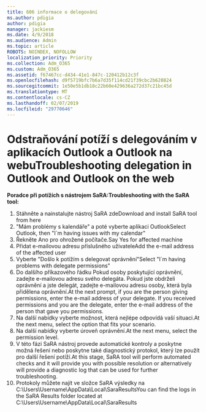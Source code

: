 ```yaml
---
title: 606 informace o delegování
ms.author: pdigia
author: pdigia
manager: jackiesm
ms.date: 4/9/2018
ms.audience: Admin
ms.topic: article
ROBOTS: NOINDEX, NOFOLLOW
localization_priority: Priority
ms.collection: Adm_O365
ms.custom: Adm_O365
ms.assetid: f67467cc-d434-41e1-847c-120412b12c3f
ms.openlocfilehash: d9f5719bfc7b6a7d35f114cd21f39cbc2b628824
ms.sourcegitcommit: 1e50e5b1db18c22b60e429636a272d37c21bc45d
ms.translationtype: MT
ms.contentlocale: cs-CZ
ms.lasthandoff: 02/07/2019
ms.locfileid: "29770646"
---
```

# <a name="troubleshooting-delegation-in-outlook-and-outlook-on-the-web"></a><span data-ttu-id="fa4ba-102">Odstraňování potíží s delegováním v aplikacích Outlook a Outlook na webu</span><span class="sxs-lookup"><span data-stu-id="fa4ba-102">Troubleshooting delegation in Outlook and Outlook on the web</span></span>

<span data-ttu-id="fa4ba-103">**Poradce při potížích s nástrojem SaRA:**</span><span class="sxs-lookup"><span data-stu-id="fa4ba-103">**Troubleshooting with the SaRA tool:**</span></span>

1. <span data-ttu-id="fa4ba-104">Stáhněte a nainstalujte nástroj SaRA zde</span><span class="sxs-lookup"><span data-stu-id="fa4ba-104">Download and install SaRA tool from here</span></span>
1. <span data-ttu-id="fa4ba-105">"Mám problémy s kalendáře" a poté vyberte aplikaci Outlook</span><span class="sxs-lookup"><span data-stu-id="fa4ba-105">Select Outlook, then "I\`m having issues with my calendar"</span></span>
1. <span data-ttu-id="fa4ba-106">Řekněte Ano pro ohrožené počítače.</span><span class="sxs-lookup"><span data-stu-id="fa4ba-106">Say Yes for affected machine</span></span>
1. <span data-ttu-id="fa4ba-107">Přidat e-mailovou adresu příslušného uživatele</span><span class="sxs-lookup"><span data-stu-id="fa4ba-107">Add the e-mail address of the affected user</span></span>
1. <span data-ttu-id="fa4ba-108">Vyberte "Došlo k potížím s delegovat oprávnění"</span><span class="sxs-lookup"><span data-stu-id="fa4ba-108">Select "I\`m having problems with delegate permissions"</span></span>
1. <span data-ttu-id="fa4ba-p101">Do dalšího příkazového řádku Pokud osoby poskytující oprávnění, zadejte e-mailovou adresu svého delegáta. Pokud jste obdrželi oprávnění a jste delegát, zadejte e-mailovou adresu osoby, která byla přidělena oprávnění.</span><span class="sxs-lookup"><span data-stu-id="fa4ba-p101">At the next prompt, if you are the person giving permissions, enter the e-mail address of your delegate. If you received permissions and you are the delegate, enter the e-mail address of the person that gave you permissions.</span></span>
1. <span data-ttu-id="fa4ba-111">Na další nabídky vyberte možnost, která nejlépe odpovídá vaší situaci.</span><span class="sxs-lookup"><span data-stu-id="fa4ba-111">At the next menu, select the option that fits your scenario.</span></span> 
1. <span data-ttu-id="fa4ba-112">Na další nabídky vyberte úroveň oprávnění.</span><span class="sxs-lookup"><span data-stu-id="fa4ba-112">At the next menu, select the permission level.</span></span>
1. <span data-ttu-id="fa4ba-113">V této fázi SaRA nástroj provede automatické kontroly a poskytne možná řešení nebo poskytne také diagnostický protokol, který lze použít pro další řešení potíží.</span><span class="sxs-lookup"><span data-stu-id="fa4ba-113">At this stage, SaRA tool will perform automated checks and it will provide you with possible resolution or alternatively will provide a diagnostic log that can be used for further troubleshooting.</span></span>
1. <span data-ttu-id="fa4ba-114">Protokoly můžete najít ve složce SaRA výsledky na C:\Users\Username\AppData\Local\SaraResults</span><span class="sxs-lookup"><span data-stu-id="fa4ba-114">You can find the logs in the SaRA Results folder located at C:\Users\Username\AppData\Local\SaraResults</span></span>